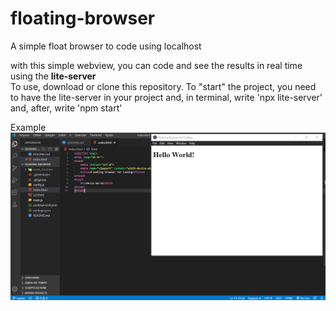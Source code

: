 # floating-browser
 A simple float browser to code using localhost

 with this simple webview, you can code and see the results in real time using the **lite-server**<br>
To use, download or clone this repository. To "start" the project, you need to have the lite-server in your project and, in terminal, write 'npx lite-server' and, after, write 'npm start'  

Example
![Image](/img/webview.png)
